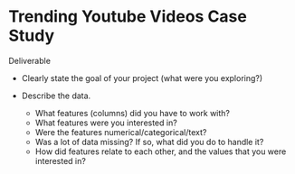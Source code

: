 # Trending Youtube Videos Case Study

Deliverable

* Clearly state the goal of your project (what were you exploring?)

* Describe the data.

  * What features (columns) did you have to work with?
  * What features were you interested in?
  * Were the features numerical/categorical/text?
  * Was a lot of data missing? If so, what did you do to handle it?
  * How did features relate to each other, and the values that you were interested in?
